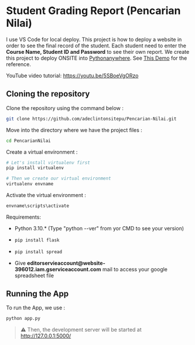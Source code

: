 # Student Grading Report (Pencarian Nilai)
<p>I use VS Code for local deploy. This project is how to deploy a website in order to see the final record of the student. Each student need to enter the <b>Course Name, Student ID and Password</b> to see their own report. We create this project to deploy ONSITE into <a href="https://pythonanywhere.com" target="_blank">Pythonanywhere</a>. See <a href="https://adeclintonsitepu.pythonanywhere.com" target="_blank">This Demo</a> for the reference.</p>
<p>
  YouTube video tutorial: <a href="https://youtu.be/5SBoeVgORzo" target="_blank">https://youtu.be/5SBoeVgORzo</a>
</p>

<h2>Cloning the repository</h2>

Clone the repository using the command below :
```bash
git clone https://github.com/adeclintonsitepu/Pencarian-Nilai.git

```

Move into the directory where we have the project files : 
```bash
cd PencarianNilai

```

Create a virtual environment :
```bash
# Let's install virtualenv first
pip install virtualenv

# Then we create our virtual environment
virtualenv envname

```

Activate the virtual environment :
```bash
envname\scripts\activate

```

<div>
Requirements: <br />
<ul>
  <li><bold></b>Python 3.10.*</bold></b> (Type "python --ver" from yor CMD to see your version)</li>
  <li>

```bash
pip install flask

```
    
  </li>
  <li>
    
```bash
pip install spread

```
    
  </li>
  <li>Give <b>editorservieaccount@website-396012.iam.gserviceaccount.com</b> mail to access your google spreadsheet file</li>
</ul>
</div>

<h2>Running the App</h2>

To run the App, we use :
```bash
python app.py

```

> ⚠ Then, the development server will be started at http://127.0.0.1:5000/
